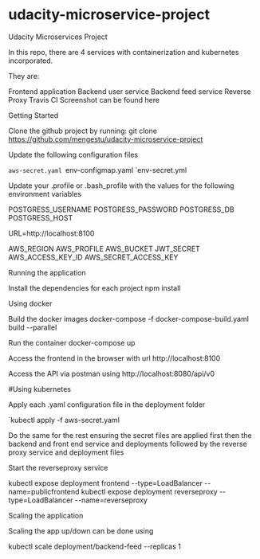 # udacity-microservice-project
Udacity Microservices Project

In this repo, there are 4 services with containerization and kubernetes incorporated.

They are:

Frontend application
Backend user service
Backend feed service
Reverse Proxy
Travis CI Screenshot can be found here

Getting Started

Clone the github project by running:
git clone https://github.com/mengestu/udacity-microservice-project

Update the following configuration files

`aws-secret.yaml
`env-configmap.yaml
`env-secret.yml

Update your .profile or .bash_profile with the values for the following environment variables

POSTGRESS_USERNAME
POSTGRESS_PASSWORD
POSTGRESS_DB
POSTGRESS_HOST

URL=http://localhost:8100

AWS_REGION
AWS_PROFILE
AWS_BUCKET
JWT_SECRET
AWS_ACCESS_KEY_ID
AWS_SECRET_ACCESS_KEY

Running the application


Install the dependencies for each project npm install

Using docker


Build the docker images
docker-compose -f docker-compose-build.yaml build --parallel

Run the container
docker-compose up

Access the frontend in the browser with url http://localhost:8100

Access the API via postman using http://localhost:8080/api/v0

#Using kubernetes

Apply each .yaml configuration file in the deployment folder

`kubectl apply -f aws-secret.yaml


Do the same for the rest ensuring the secret files are applied first then the backend and front end service and deployments followed by the reverse proxy service and deployment files

Start the reverseproxy service

kubectl expose deployment frontend --type=LoadBalancer --name=publicfrontend
kubectl expose deployment reverseproxy --type=LoadBalancer --name=reverseproxy



Scaling the application

Scaling the app up/down can be done using

kubectl scale deployment/backend-feed --replicas 1
